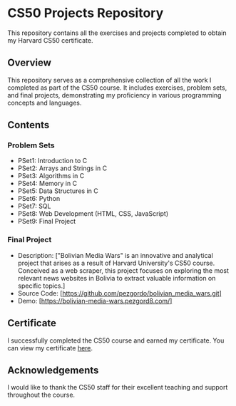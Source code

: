 # CS50 Projects Repository

This repository contains all the exercises and projects completed to obtain my Harvard CS50 certificate.

## Overview

This repository serves as a comprehensive collection of all the work I completed as part of the CS50 course. It includes exercises, problem sets, and final projects, demonstrating my proficiency in various programming concepts and languages.

## Contents

### Problem Sets
- PSet1: Introduction to C
- PSet2: Arrays and Strings in C
- PSet3: Algorithms in C
- PSet4: Memory in C
- PSet5: Data Structures in C
- PSet6: Python
- PSet7: SQL
- PSet8: Web Development (HTML, CSS, JavaScript)
- PSet9: Final Project

### Final Project
- Description: ["Bolivian Media Wars" is an innovative and analytical project that arises as a result of Harvard University's CS50 course. Conceived as a web scraper, this project focuses on exploring the most relevant news websites in Bolivia to extract valuable information on specific topics.]
- Source Code: [https://github.com/pezgordo/bolivian_media_wars.git]
- Demo: [https://bolivian-media-wars.pezgord8.com/]

## Certificate

I successfully completed the CS50 course and earned my certificate. You can view my certificate [here](https://certificates.cs50.io/0dd2af18-66b3-4919-9ebc-c40bd3598ee6.pdf?size=letter).

## Acknowledgements

I would like to thank the CS50 staff for their excellent teaching and support throughout the course.


